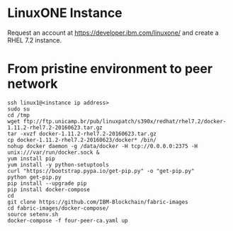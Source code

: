 # LinuxONE Instance
Request an account at https://developer.ibm.com/linuxone/ and create a RHEL 7.2 instance.

# From pristine environment to peer network

 ```
ssh linux1@<instance ip address>
sudo su
cd /tmp
wget ftp://ftp.unicamp.br/pub/linuxpatch/s390x/redhat/rhel7.2/docker-1.11.2-rhel7.2-20160623.tar.gz
tar -xvzf docker-1.11.2-rhel7.2-20160623.tar.gz
cp docker-1.11.2-rhel7.2-20160623/docker* /bin/
nohup docker daemon -g /data/docker -H tcp://0.0.0.0:2375 -H unix:///var/run/docker.sock &
yum install pip
yum install -y python-setuptools
curl "https://bootstrap.pypa.io/get-pip.py" -o "get-pip.py"
python get-pip.py
pip install --upgrade pip
pip install docker-compose
cd
git clone https://github.com/IBM-Blockchain/fabric-images
cd fabric-images/docker-compose/
source setenv.sh
docker-compose -f four-peer-ca.yaml up
```

